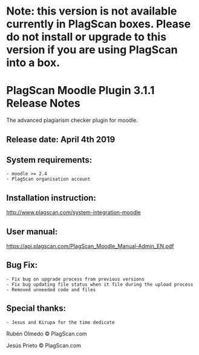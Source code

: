 # Note: this version is not available currently in PlagScan boxes. Please do not install or upgrade to this version if you are using PlagScan into a box. 

# PlagScan Moodle Plugin 3.1.1 Release Notes

The advanced plagiarism checker plugin for moodle.

Release date: April 4th 2019
-------------

System requirements:
--------------------

    - moodle >= 2.4
    - PlagScan organisation account

Installation instruction:
-------------------------

http://www.plagscan.com/system-integration-moodle

User manual:
------------

https://api.plagscan.com/PlagScan_Moodle_Manual-Admin_EN.pdf

Bug Fix:
--------

    - Fix bug on upgrade process from previous versions
    - Fix bug updating file status when it file during the upload process
    - Removed unneeded code and files

Special thanks:
---------------

    - Jesus and Kirupa for the time dedicate

Rubén Olmedo © PlagScan.com

Jesús Prieto © PlagScan.com
